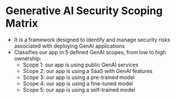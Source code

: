 # Generative AI Security Scoping Matrix

- It is a framework designed to identify and manage security risks associated with deploying GenAI applications
- Classifies our app in 5 defined GenAI scopes, from low to high ownership:
    - Scope 1: our app is using public GenAI services
    - Scope 2: our app is using a SaaS with GenAI features
    - Scope 3: our app is using a pre-trained model
    - Scope 4: our app is using a fine-tuned model
    - Scope 5: our app is using a self-trained model
